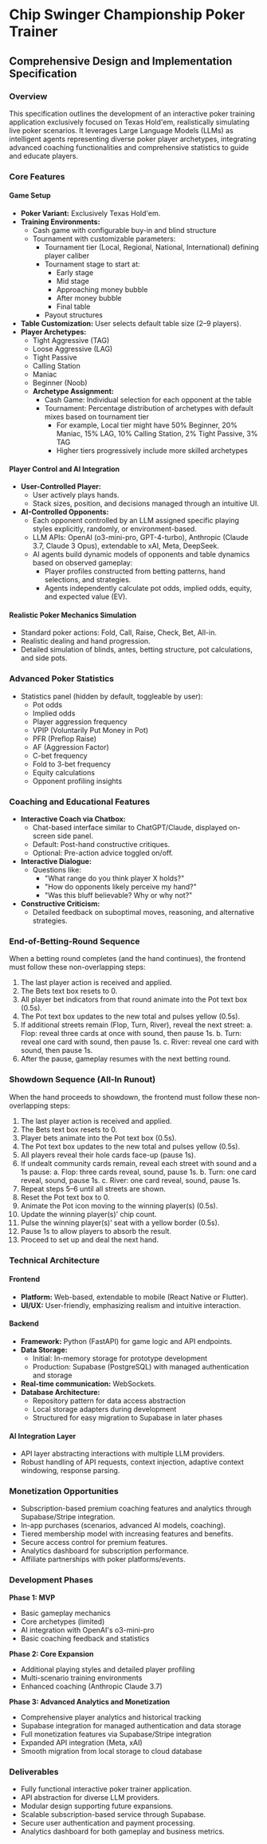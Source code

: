 # Chip Swinger Championship Poker Trainer
## Comprehensive Design and Implementation Specification

### Overview
This specification outlines the development of an interactive poker training application exclusively focused on Texas Hold'em, realistically simulating live poker scenarios. It leverages Large Language Models (LLMs) as intelligent agents representing diverse poker player archetypes, integrating advanced coaching functionalities and comprehensive statistics to guide and educate players.

### Core Features

#### Game Setup
- **Poker Variant:** Exclusively Texas Hold'em.
- **Training Environments:**
  - Cash game with configurable buy-in and blind structure
  - Tournament with customizable parameters:
    - Tournament tier (Local, Regional, National, International) defining player caliber
    - Tournament stage to start at:
      - Early stage
      - Mid stage
      - Approaching money bubble
      - After money bubble
      - Final table
    - Payout structures
- **Table Customization:** User selects default table size (2–9 players).
- **Player Archetypes:**
  - Tight Aggressive (TAG)
  - Loose Aggressive (LAG)
  - Tight Passive
  - Calling Station
  - Maniac
  - Beginner (Noob)
  - **Archetype Assignment:**
    - Cash Game: Individual selection for each opponent at the table
    - Tournament: Percentage distribution of archetypes with default mixes based on tournament tier
      - For example, Local tier might have 50% Beginner, 20% Maniac, 15% LAG, 10% Calling Station, 2% Tight Passive, 3% TAG
      - Higher tiers progressively include more skilled archetypes

#### Player Control and AI Integration
- **User-Controlled Player:**
  - User actively plays hands.
  - Stack sizes, position, and decisions managed through an intuitive UI.
- **AI-Controlled Opponents:**
  - Each opponent controlled by an LLM assigned specific playing styles explicitly, randomly, or environment-based.
  - LLM APIs: OpenAI (o3-mini-pro, GPT-4-turbo), Anthropic (Claude 3.7, Claude 3 Opus), extendable to xAI, Meta, DeepSeek.
  - AI agents build dynamic models of opponents and table dynamics based on observed gameplay:
    - Player profiles constructed from betting patterns, hand selections, and strategies.
    - Agents independently calculate pot odds, implied odds, equity, and expected value (EV).

#### Realistic Poker Mechanics Simulation
- Standard poker actions: Fold, Call, Raise, Check, Bet, All-in.
- Realistic dealing and hand progression.
- Detailed simulation of blinds, antes, betting structure, pot calculations, and side pots.

### Advanced Poker Statistics
- Statistics panel (hidden by default, toggleable by user):
  - Pot odds
  - Implied odds
  - Player aggression frequency
  - VPIP (Voluntarily Put Money in Pot)
  - PFR (Preflop Raise)
  - AF (Aggression Factor)
  - C-bet frequency
  - Fold to 3-bet frequency
  - Equity calculations
  - Opponent profiling insights

### Coaching and Educational Features
- **Interactive Coach via Chatbox:**
  - Chat-based interface similar to ChatGPT/Claude, displayed on-screen side panel.
  - Default: Post-hand constructive critiques.
  - Optional: Pre-action advice toggled on/off.
- **Interactive Dialogue:**
  - Questions like:
    - "What range do you think player X holds?"
    - "How do opponents likely perceive my hand?"
    - "Was this bluff believable? Why or why not?"
- **Constructive Criticism:**
  - Detailed feedback on suboptimal moves, reasoning, and alternative strategies.

### End-of-Betting-Round Sequence

When a betting round completes (and the hand continues), the frontend must follow these non-overlapping steps:
1. The last player action is received and applied.
2. The Bets text box resets to 0.
3. All player bet indicators from that round animate into the Pot text box (0.5s).
4. The Pot text box updates to the new total and pulses yellow (0.5s).
5. If additional streets remain (Flop, Turn, River), reveal the next street:
   a. Flop: reveal three cards at once with sound, then pause 1s.
   b. Turn: reveal one card with sound, then pause 1s.
   c. River: reveal one card with sound, then pause 1s.
6. After the pause, gameplay resumes with the next betting round.

### Showdown Sequence (All-In Runout)

When the hand proceeds to showdown, the frontend must follow these non-overlapping steps:
1. The last player action is received and applied.
2. The Bets text box resets to 0.
3. Player bets animate into the Pot text box (0.5s).
4. The Pot text box updates to the new total and pulses yellow (0.5s).
5. All players reveal their hole cards face-up (pause 1s).
6. If undealt community cards remain, reveal each street with sound and a 1s pause:
   a. Flop: three cards reveal, sound, pause 1s.
   b. Turn: one card reveal, sound, pause 1s.
   c. River: one card reveal, sound, pause 1s.
7. Repeat steps 5–6 until all streets are shown.
8. Reset the Pot text box to 0.
9. Animate the Pot icon moving to the winning player(s) (0.5s).
10. Update the winning player(s)’ chip count.
11. Pulse the winning player(s)’ seat with a yellow border (0.5s).
12. Pause 1s to allow players to absorb the result.
13. Proceed to set up and deal the next hand.

### Technical Architecture

#### Frontend
- **Platform:** Web-based, extendable to mobile (React Native or Flutter).
- **UI/UX:** User-friendly, emphasizing realism and intuitive interaction.

#### Backend
- **Framework:** Python (FastAPI) for game logic and API endpoints.
- **Data Storage:** 
  - Initial: In-memory storage for prototype development
  - Production: Supabase (PostgreSQL) with managed authentication and storage
- **Real-time communication:** WebSockets.
- **Database Architecture:** 
  - Repository pattern for data access abstraction
  - Local storage adapters during development
  - Structured for easy migration to Supabase in later phases

#### AI Integration Layer
- API layer abstracting interactions with multiple LLM providers.
- Robust handling of API requests, context injection, adaptive context windowing, response parsing.

### Monetization Opportunities
- Subscription-based premium coaching features and analytics through Supabase/Stripe integration.
- In-app purchases (scenarios, advanced AI models, coaching).
- Tiered membership model with increasing features and benefits.
- Secure access control for premium features.
- Analytics dashboard for subscription performance.
- Affiliate partnerships with poker platforms/events.

### Development Phases

**Phase 1: MVP**
- Basic gameplay mechanics
- Core archetypes (limited)
- AI integration with OpenAI's o3-mini-pro
- Basic coaching feedback and statistics

**Phase 2: Core Expansion**
- Additional playing styles and detailed player profiling
- Multi-scenario training environments
- Enhanced coaching (Anthropic Claude 3.7)

**Phase 3: Advanced Analytics and Monetization**
- Comprehensive player analytics and historical tracking
- Supabase integration for managed authentication and data storage
- Full monetization features via Supabase/Stripe integration
- Expanded API integration (Meta, xAI)
- Smooth migration from local storage to cloud database

### Deliverables
- Fully functional interactive poker trainer application.
- API abstraction for diverse LLM providers.
- Modular design supporting future expansions.
- Scalable subscription-based service through Supabase.
- Secure user authentication and payment processing.
- Analytics dashboard for both gameplay and business metrics.